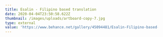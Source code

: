 ```yaml
---
title: Esalin - Filipino based translation
date: 2020-04-04T23:50:58.622Z
thumbnail: /images/uploads/artboard-copy-7.jpg
type: external
value: 'https://www.behance.net/gallery/45094481/Esalin-Filipino-based-translation'
---
```

